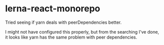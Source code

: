 # lerna-react-monorepo

Tried seeing if yarn deals with peerDependencies better. 

I might not have configured this properly, but from the searching I've done, it looks like yarn has the same problem with peer dependencies. 
